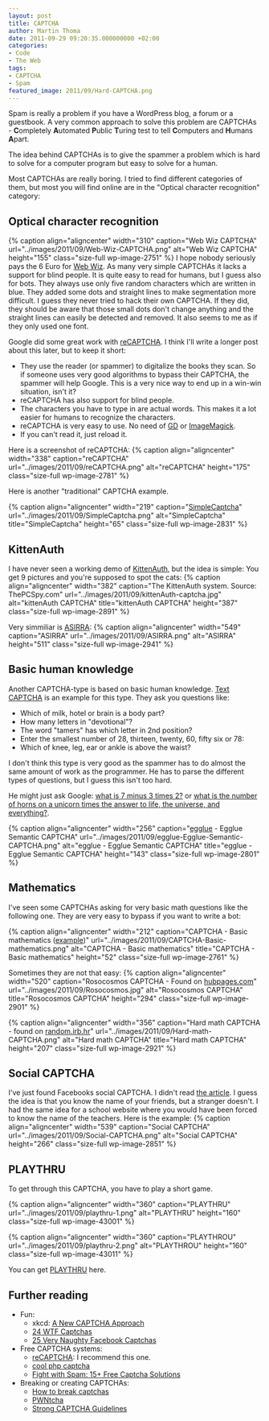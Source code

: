 ```yaml
---
layout: post
title: CAPTCHA
author: Martin Thoma
date: 2011-09-29 09:20:35.000000000 +02:00
categories:
- Code
- The Web
tags:
- CAPTCHA
- Spam
featured_image: 2011/09/Hard-CAPTCHA.png
---
```

Spam is really a problem if you have a WordPress blog, a forum or a guestbook. A very common approach to solve this problem are CAPTCHAs - <strong>C</strong>ompletely <strong>A</strong>utomated <strong>P</strong>ublic <strong>T</strong>uring test to tell <strong>C</strong>omputers and <strong>H</strong>umans <strong>A</strong>part.

The idea behind CAPTCHAs is to give the spammer a problem which is hard to solve for a computer program but easy to solve for a human.

Most CAPTCHAs are really boring. I tried to find different categories of them, but most you will find online are in the "Optical character recognition" category:

<h2>Optical character recognition</h2>
{% caption align="aligncenter" width="310" caption="Web Wiz CAPTCHA" url="../images/2011/09/Web-Wiz-CAPTCHA.png" alt="Web Wiz CAPTCHA"  height="155" class="size-full wp-image-2751" %}
I hope nobody seriously pays the 6 Euro for <a href="http://www.webwiz.co.uk/web-wiz-captcha/demo/">Web Wiz</a>. As many very simple CAPTCHAs it lacks a support for blind people. It is quite easy to read for humans, but I guess also for bots. They always use only five random characters which are written in blue. They added some dots and straight lines to make segmentation more difficult. I guess they never tried to hack their own CAPTCHA. If they did, they should be aware that those small dots don't change anything and the straight lines can easily be detected and removed. It also seems to me as if they only used one font.

Google did some great work with <a href="http://www.google.com/recaptcha">reCAPTCHA</a>. I think I'll write a longer post about this later, but to keep it short:
<ul>
  <li>They use the reader (or spammer) to digitalize the books they scan. So if someone uses very good algorithms to bypass their CAPTCHA, the spammer will help Google. This is a very nice way to end up in a win-win situation, isn't it?</li>
  <li>reCAPTCHA has also support for blind people.</li>
  <li>The characters you have to type in are actual words. This makes it a lot easier for humans to recognize the characters.</li>
  <li>reCAPTCHA is very easy to use. No need of <a href="http://php.net/manual/en/book.image.php">GD</a> or <a href="http://www.php.net/manual/en/book.imagick.php">ImageMagick</a>.</li>
  <li>If you can't read it, just reload it.</li>
</ul>
Here is a screenshot of reCAPTCHA:
{% caption align="aligncenter" width="338" caption="reCAPTCHA" url="../images/2011/09/reCAPTCHA.png" alt="reCAPTCHA"  height="175" class="size-full wp-image-2781" %}

Here is another "traditional" CAPTCHA example.

{% caption align="aligncenter" width="219" caption="<a href='http://simplecaptcha.sourceforge.net/'>SimpleCaptcha</a>" url="../images/2011/09/SimpleCaptcha.png" alt="SimpleCaptcha" title="SimpleCaptcha" height="65" class="size-full wp-image-2831" %}

<h2>KittenAuth</h2>
I have never seen a working demo of <a href="http://thepcspy.com/kittenauth/">KittenAuth</a>, but the idea is simple: You get 9 pictures and you're supposed to spot the cats:
{% caption align="aligncenter" width="382" caption="The KittenAuth system. Source: ThePCSpy.com" url="../images/2011/09/kittenAuth-captcha.jpg" alt="kittenAuth CAPTCHA" title="kittenAuth CAPTCHA" height="387" class="size-full wp-image-2891" %}

Very simmiliar is <a href="http://research.microsoft.com/en-us/um/redmond/projects/asirra/">ASIRRA</a>:
{% caption align="aligncenter" width="549" caption="ASIRRA" url="../images/2011/09/ASIRRA.png" alt="ASIRRA"  height="511" class="size-full wp-image-2941" %}

<h2>Basic human knowledge</h2>
Another CAPTCHA-type is based on basic human knowledge. <a href="http://textcaptcha.com/">Text CAPTCHA</a> is an example for this type. They ask you questions like:
<ul>
  <li>Which of milk, hotel or brain is a body part?</li>
  <li>How many letters in "devotional"?</li>
  <li>The word "tamers" has which letter in 2nd position?</li>
  <li>Enter the smallest number of 28, thirteen, twenty, 60, fifty six or 78:</li>
  <li>Which of knee, leg, ear or ankle is above the waist?</li>
</ul>

I don't think this type is very good as the spammer has to do almost the same amount of work as the programmer. He has to parse the different types of questions, but I guess this isn't too hard.

He might just ask Google: <a href="http://www.google.com/search?q=what+is+7+minus+3+times+2%3F">what is 7 minus 3 times 2?</a> or <a href="http://www.google.com/search?q=the+number+of+horns+on+a+unicorn#sclient=psy-ab&hl=de&source=hp&q=what+is+the+number+of+horns+on+a+unicorn+times+the+answer+to+life%2C+the+universe%2C+and+everything%3F&pbx=1&oq=what+is+the+number+of+horns+on+a+unicorn+times+the+answer+to+life%2C+the+universe%2C+and+everything%3F&aq=f&aqi=&aql=&gs_sm=e&gs_upl=15192l15192l2l15913l1l1l0l0l0l0l281l281l2-1l1l0&bav=on.2,or.r_gc.r_pw.r_cp.&fp=1f755a13a5fe778&biw=1366&bih=630">what is the number of horns on a unicorn times the answer to life, the universe, and everything?</a>.

{% caption align="aligncenter" width="256" caption="<a href='http://code.google.com/p/egglue/'>egglue</a> - Egglue Semantic CAPTCHA" url="../images/2011/09/egglue-Egglue-Semantic-CAPTCHA.png" alt="egglue - Egglue Semantic CAPTCHA" title="egglue - Egglue Semantic CAPTCHA" height="143" class="size-full wp-image-2801" %}

<h2>Mathematics</h2>
I've seen some CAPTCHAs asking for very basic math questions like the following one. They are very easy to bypass if you want to write a bot:

{% caption align="aligncenter" width="212" caption="CAPTCHA - Basic mathematics (<a href='http://mylittlehomepage.net/demos/captcha/index_math.php'>example</a>)" url="../images/2011/09/CAPTCHA-Basic-mathematics.png" alt="CAPTCHA - Basic mathematics" title="CAPTCHA - Basic mathematics" height="52" class="size-full wp-image-2761" %}

Sometimes they are not that easy:
{% caption align="aligncenter" width="520" caption="Rosocosmos CAPTCHA - Found on <a href='http://haunty.hubpages.com/hub/22-Funny-Captchas'>hubpages.com</a>" url="../images/2011/09/Rosocosmos.jpg" alt="Rosocosmos CAPTCHA" title="Rosocosmos CAPTCHA" height="294" class="size-full wp-image-2901" %}

{% caption align="aligncenter" width="356" caption="Hard math CAPTCHA - found on <a href='http://random.irb.hr/signup.php'>random.irb.hr</a>" url="../images/2011/09/Hard-math-CAPTCHA.png" alt="Hard math CAPTCHA" title="Hard math CAPTCHA" height="207" class="size-full wp-image-2921" %}

<h2>Social CAPTCHA</h2>
I've just found Facebooks social CAPTCHA. I didn't read <a href="http://blog.facebook.com/blog.php?post=486790652130">the article</a>. I guess the idea is that you know the name of your friends, but a stranger doesn't. I had the same idea for a school website where you would have been forced to know the name of the teachers. Here is the example:
{% caption align="aligncenter" width="539" caption="Social CAPTCHA" url="../images/2011/09/Social-CAPTCHA.png" alt="Social CAPTCHA"  height="266" class="size-full wp-image-2851" %}

<h2>PLAYTHRU</h2>
To get through this CAPTCHA, you have to play a short game.

{% caption align="aligncenter" width="360" caption="PLAYTHRU" url="../images/2011/09/playthru-1.png" alt="PLAYTHRU"  height="160" class="size-full wp-image-43001" %}

{% caption align="aligncenter" width="360" caption="PLAYTHROU" url="../images/2011/09/playthru-2.png" alt="PLAYTHROU"  height="160" class="size-full wp-image-43011" %}

You can get <a href="http://areyouahuman.com/">PLAYTHRU</a> here.

<h2>Further reading</h2>
<ul>
  <li>Fun:
  <ul>
    <li>xkcd: <a href="http://xkcd.com/233/">A New CAPTCHA Approach</a></li>
    <li><a href="http://www.smosh.com/smosh-pit/photos/24-wtf-captchas">24 WTF Captchas</a></li>
    <li><a href="http://www.smosh.com/PC/smosh-pit/photos/25-very-naughty-facebook-captchas">25 Very Naughty Facebook Captchas</a></li>
  </ul>
  </li>
  <li>Free CAPTCHA systems:
  <ul>
    <li><a href="http://www.google.com/recaptcha">reCAPTCHA</a>: I recommend this one.</li>
    <li><a href="http://code.google.com/p/cool-php-captcha/">cool php captcha</a></li>
    <li><a href="http://www.1stwebdesigner.com/freebies/captcha-solutions-kill-spam/">Fight with Spam: 15+ Free Captcha Solutions</a></li>
  </ul>
  </li>
  <li>Breaking or creating CAPTCHAs:
  <ul>
    <li><a href="http://www.blackhat-seo.com/2008/how-to-break-captchas/">How to break captchas</a></li>
    <li><a href="http://caca.zoy.org/wiki/PWNtcha">PWNtcha</a></li>
    <li><a href="http://www.scribd.com/doc/24497942/Strong-CAPTCHA-Guidelines-v1-2">Strong CAPTCHA Guidelines</a></li>
  </ul>
  </li>
</ul>
